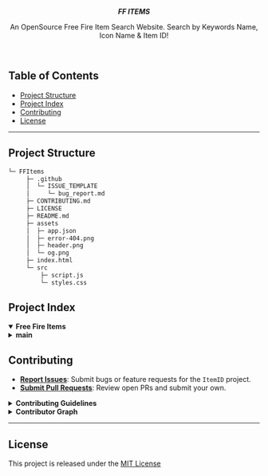 <p align="center">
    <em><b>FF ITEMS</b></em>
</p>
<p align="center">An OpenSource Free Fire Item Search Website. Search by Keywords Name, Icon Name & Item ID!</p>
<br>

## Table of Contents
- [Project Structure](#project-structure)
- [Project Index](#project-index)
- [Contributing](#contributing)
- [License](#license)

---

## Project Structure

```sh
└─ FFItems
     ├─ .github
     │  └─ ISSUE_TEMPLATE
     │     └─ bug_report.md
     ├─ CONTRIBUTING.md
     ├─ LICENSE
     ├─ README.md
     ├─ assets
     │  ├─ app.json
     │  ├─ error-404.png
     │  ├─ header.png
     │  └─ og.png
     ├─ index.html
     └─ src
         ├─ script.js
         └─ styles.css
```

## Project Index
<details open>
  <summary><b>Free Fire Items</b></summary>
    <details>
        <summary><b>main</b></summary>
        <blockquote>
            <table>
                <tr><td><b><a href="https://github.com/starexxx/FFItems/blob/main/README.md">README.md</a></b></td></tr>
                <tr><td><b><a href="https://github.com/starexxx/FFItems/blob/main/LICENSE">LICENSE</a></b></td></tr>
                <tr><td><b><a href="https://github.com/starexxx/FFItems/tree/main/assets/">assets/</a></b></td></tr>
                <tr><td><b><a href="https://github.com/starexxx/FFItems/tree/main/src/">src/</a></b></td></tr>
                <tr><td><b><a href="https://github.com/starexxx/FFItems/blob/main/index.html">index.html</a></b></td></tr>
            </table>
        </blockquote>
        <details>
            <summary><b>assets</b></summary>
            <blockquote>
                <table>
                    <tr><td><b><a href="https://github.com/starexxx/FFItems/blob/main/assets/error-404.png">error-404.png</a></b></td></tr>
                    <tr><td><b><a href="https://github.com/starexxx/FFItems/blob/main/assets/og.png">og.png</a></b></td></tr>
                    <tr><td><b><a href="https://github.com/starexxx/FFItems/blob/main/assets/app.json">app.json</a></b></td></tr>
                    <tr><td><b><a href="https://github.com/starexxx/FFItems/blob/main/assets/header.png">header.png</a></b></td></tr>
                </table>
            </blockquote>
        </details>
        <details>
            <summary><b>static</b></summary>
            <blockquote>
                <table>
                    <tr><td><b><a href="https://github.com/starexxx/FFItems/blob/main/src/styles.css">styles.css</a></b></td></tr>
                    <tr><td><b><a href="https://github.com/starexxx/FFItems/blob/main/src/script.js">script.js</a></b></td></tr>
                </table>
            </blockquote>
        </details>
    </details>
</details>

## Contributing
- **[Report Issues](https://github.com/starexxx/FFItems/issues)**: Submit bugs or feature requests for the `ItemID` project.
- **[Submit Pull Requests](https://github.com/starexxx/FFItems/blob/main/CONTRIBUTING.md)**: Review open PRs and submit your own.

<details closed>
<summary><b>Contributing Guidelines</b></summary>

1. **Fork the Repository**: Start by forking the project repository to your GitHub account.
2. **Clone Locally**: Clone the forked repository to your local machine using a git client.
   ```sh
   git clone https://github.com/starexxx/FFItems
   ```
3. **Create a New Branch**: Always work on a new branch, giving it a descriptive name.
   ```sh
   git checkout -b new-feature-x
   ```
4. **Make Your Changes**: Develop and test your changes locally.
5. **Commit Your Changes**: Commit with a clear message describing your updates.
   ```sh
   git commit -m 'Implemented new feature x.'
   ```
6. **Push to GitHub**: Push the changes to your forked repository.
   ```sh
   git push origin new-feature-x
   ```
7. **Submit a Pull Request**: Create a PR against the original project repository. Clearly describe the changes and their motivations.
8. **Review**: Once your PR is reviewed and approved, it will be merged into the main branch. Congratulations on your contribution!
</details>

<details closed>
<summary><b>Contributor Graph</b></summary>
<br>
<p align="left">
   <a href="https://github.com/starexx/FFItems/graphs/contributors">
      <img src="https://contrib.rocks/image?repo=starexxx/FFItems">
   </a>
</p>
</details>

---

## License

This project is released under the [MIT License](LICENSE)
